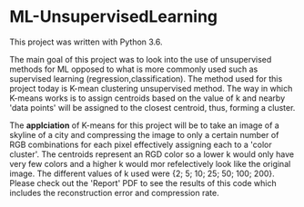 # ML-UnsupervisedLearning
This project was written with Python 3.6.

The main goal of this project was to look into the use of unsupervised methods for ML opposed to what is more commonly used such as supervised learning (regression,classification).  The method used for this project today is K-mean clustering unsupervised method.  The way in which K-means works is to assign centroids based on the value of k and nearby 'data points' will be assigned to the closest centroid, thus, forming a cluster.  

The **applciation** of K-means for this project will be to take an image of a skyline of a city and compressing the image to only a certain number of RGB combinations for each pixel effectively assigning each to a 'color cluster'.  The centroids represent an RGD color so a lower k would only have very few colors and a higher k would mor refelectively look like the original image.  The different values of k used were {2; 5; 10; 25; 50; 100; 200}.  Please check out the 'Report' PDF to see the results of this code which includes the reconstruction error and compression rate.

